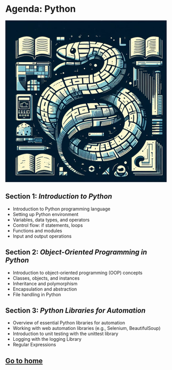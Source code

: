 # Agenda: Python

![logo](../material/images/asset-(5).png)

## Section 1: *Introduction to Python*
- Introduction to Python programming language
- Setting up Python environment
- Variables, data types, and operators
- Control flow: if statements, loops
- Functions and modules
- Input and output operations

## Section 2: *Object-Oriented Programming in Python*
- Introduction to object-oriented programming (OOP) concepts
- Classes, objects, and instances
- Inheritance and polymorphism
- Encapsulation and abstraction
- File handling in Python

## Section 3: *Python Libraries for Automation*
- Overview of essential Python libraries for automation
- Working with web automation libraries (e.g., Selenium, BeautifulSoup)
- Introduction to unit testing with the unittest library
- Logging with the logging Library
- Regular Expressions

## [Go to home](../README.md)